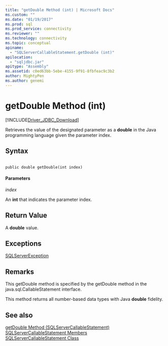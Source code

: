 ```yaml
---
title: "getDouble Method (int) | Microsoft Docs"
ms.custom: ""
ms.date: "01/19/2017"
ms.prod: sql
ms.prod_service: connectivity
ms.reviewer: ""
ms.technology: connectivity
ms.topic: conceptual
apiname: 
  - "SQLServerCallableStatement.getDouble (int)"
apilocation: 
  - "sqljdbc.jar"
apitype: "Assembly"
ms.assetid: c0ed63bb-5ebe-4155-9f91-8fbfeac9c3b2
author: MightyPen
ms.author: genemi
---
```

# getDouble Method (int)
[!INCLUDE[Driver_JDBC_Download](../../../includes/driver_jdbc_download.md)]

  Retrieves the value of the designated parameter as a **double** in the Java programming language given the parameter index.  
  
## Syntax  
  
```  
  
public double getDouble(int index)  
```  
  
#### Parameters  
 *index*  
  
 An **int** that indicates the parameter index.  
  
## Return Value  
 A **double** value.  
  
## Exceptions  
 [SQLServerException](../../../connect/jdbc/reference/sqlserverexception-class.md)  
  
## Remarks  
 This getDouble method is specified by the getDouble method in the java.sql.CallableStatement interface.  
  
 This method returns all number-based data types with Java **double** fidelity.  
  
## See also  
 [getDouble Method &#40;SQLServerCallableStatement&#41;](../../../connect/jdbc/reference/getdouble-method-sqlservercallablestatement.md)   
 [SQLServerCallableStatement Members](../../../connect/jdbc/reference/sqlservercallablestatement-members.md)   
 [SQLServerCallableStatement Class](../../../connect/jdbc/reference/sqlservercallablestatement-class.md)  
  
  
